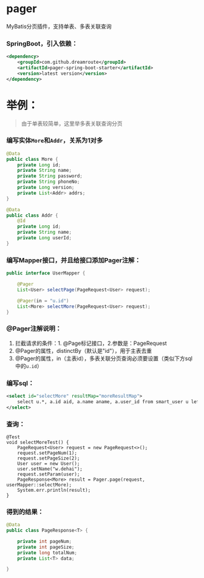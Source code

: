 # pager
MyBatis分页插件，支持单表、多表关联查询

### SpringBoot，引入依赖：
```xml
<dependency>
    <groupId>com.github.dreamroute</groupId>
    <artifactId>pager-spring-boot-starter</artifactId>
    <version>latest version</version>
</dependency>
```
# 举例：
> 由于单表较简单，这里举多表关联查询分页

### 编写实体`More`和`Addr`，关系为1对多
```java
@Data
public class More {
    private Long id;
    private String name;
    private String password;
    private String phoneNo;
    private Long version;
    private List<Addr> addrs;
}

```
```java
@Data
public class Addr {
    @Id
    private Long id;
    private String name;
    private Long userId;
}

```
### 编写Mapper接口，并且给接口添加Pager注解：
```java
public interface UserMapper {

    @Pager
    List<User> selectPage(PageRequest<User> request);

    @Pager(in = "u.id")
    List<More> selectMore(PageRequest<User> request);
}
```
### @Pager注解说明：
1. 拦截请求的条件：1. @Page标记接口，2.参数是：PageRequest
2. @Pager的属性，distinctBy（默认是"id"），用于主表去重
3. @Pager的属性，in（主表id），多表关联分页查询必须要设置（类似下方sql中的`u.id`）

### 编写sql：
```xml
<select id="selectMore" resultMap="moreResultMap">
    select u.*, a.id aid, a.name aname, a.user_id from smart_user u left join smart_addr a on u.id = a.user_id where u.name = #{param.name}
</select>
```

### 查询：
```
@Test
void selectMoreTest() {
    PageRequest<User> request = new PageRequest<>();
    request.setPageNum(1);
    request.setPageSize(2);
    User user = new User();
    user.setName("w.dehai");
    request.setParam(user);
    PageResponse<More> result = Pager.page(request, userMapper::selectMore);
    System.err.println(result);
}
```

### 得到的结果：
```java
@Data
public class PageResponse<T> {

    private int pageNum;
    private int pageSize;
    private long totalNum;
    private List<T> data;

}

```